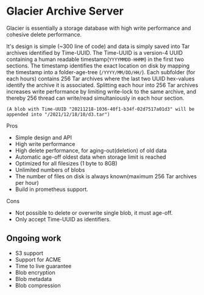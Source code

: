 # Glacier Archive Server 
Glacier is essentially a storage database with high write performance and cohesive delete performance.  
  
It's design is simple (~300 line of code) and data is simply saved into Tar archives identified by Time-UUID. The Time-UUID is a version-4 UUID containing a human readable timestamp(`YYYYMMDD-HHMM`) in the first two sections. The timestamp identifies the exact location on disk by mapping the timestamp into a folder-age-tree (`/YYYY/MM/DD/HH/`). Each subfolder (for each hours) contains 256 Tar archives where the last two UUID hex-values identify the archive it is associated. Splitting each hour into 256 Tar archives increases write performance by limiting write-lock to the same archive, and thereby 256 thread can write/read simultaniously in each hour section. 

`(A blob with Time-UUID "20211218-1036-40f1-b34f-02d7517a01d3" will be appended into "/2021/12/18/10/d3.tar")`


Pros
- Simple design and API
- High write performance
- High delete performance, for aging-out(deletion) of old data
- Automatic age-off oldest data when storage limit is reached
- Optimized for all filesizes (1 byte to 8GB)
- Unlimited numbers of blobs
- The number of files on disk is always known(maximum 256 Tar archives per hour)
- Build in prometheus support.

Cons
- Not possible to delete or overwrite single blob, it must age-off.
- Only accept Time-UUID as identifiers.

## Ongoing work
- S3 support
- Support for ACME
- Time to live guarantee
- Blob encryption
- Blob metadata
- Blob compression
